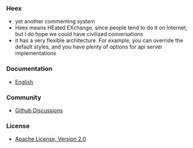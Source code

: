 ### Heex

-   yet another commenting system
-   Heex means HEated EXchange, since people tend to do it on Internet, but I do hope we could have civilized conversations
-   it has a very flexible architecture. For example, you can override the default styles, and you have plenty of options for api server implementations

### Documentation

-   [English](https://heex.jekyllcloud.com)

### Community

-   [Github Discussions](https://github.com/JekyllCloud/Heex/discussions)

### License

-   [Apache License, Version 2.0](LICENSE)

